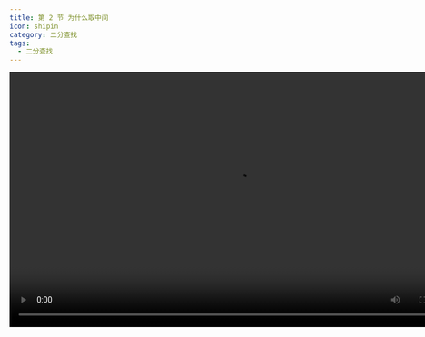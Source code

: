 ```yaml
---
title: 第 2 节 为什么取中间
icon: shipin
category: 二分查找
tags:
  - 二分查找
---
```


<video src="http://8.142.32.34:8990/binary-search/6-2.mp4" controls="controls" width="800" height="450">
Your browser does not support the video tag.
</video>
